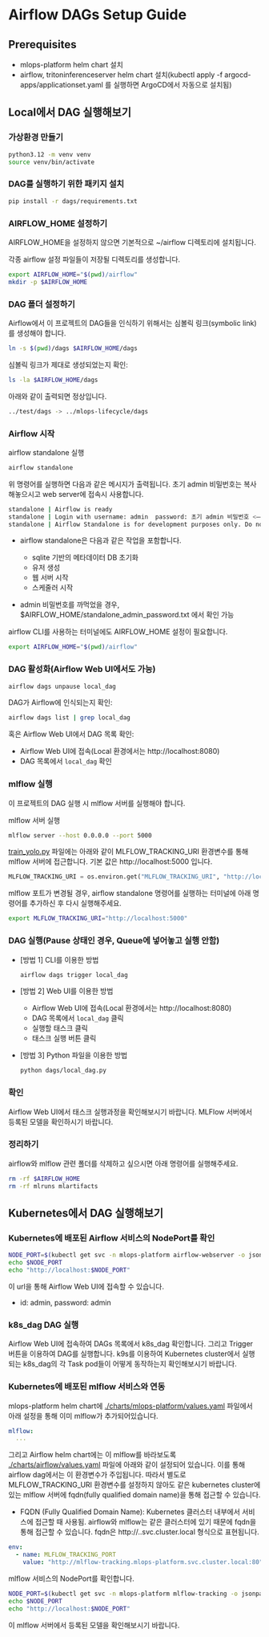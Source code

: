 # Airflow DAGs Setup Guide

## Prerequisites
- mlops-platform helm chart 설치
- airflow, tritoninferenceserver helm chart 설치(kubectl apply -f argocd-apps/applicationset.yaml 를 실행하면 ArgoCD에서 자동으로 설치됨)

## Local에서 DAG 실행해보기

### 가상환경 만들기

```bash
python3.12 -m venv venv
source venv/bin/activate
```

### DAG를 실행하기 위한 패키지 설치

```bash
pip install -r dags/requirements.txt
```

### AIRFLOW_HOME 설정하기

AIRFLOW_HOME을 설정하지 않으면 기본적으로 ~/airflow 디렉토리에 설치됩니다.

각종 airflow 설정 파일들이 저장될 디렉토리를 생성합니다.
```bash
export AIRFLOW_HOME="$(pwd)/airflow"
mkdir -p $AIRFLOW_HOME
```

### DAG 폴더 설정하기

Airflow에서 이 프로젝트의 DAG들을 인식하기 위해서는 심볼릭 링크(symbolic link)를 생성해야 합니다.
```bash
ln -s $(pwd)/dags $AIRFLOW_HOME/dags
```

심볼릭 링크가 제대로 생성되었는지 확인:
```bash
ls -la $AIRFLOW_HOME/dags
```

아래와 같이 출력되면 정상입니다.
```bash
../test/dags -> ../mlops-lifecycle/dags
```

### Airflow 시작
airflow standalone 실행

```bash
airflow standalone
```

위 명령어를 실행하면 다음과 같은 메시지가 출력됩니다.
초기 admin 비밀번호는 복사해놓으시고 web server에 접속시 사용합니다.

```bash
standalone | Airflow is ready
standalone | Login with username: admin  password: 초기 admin 비밀번호 <—— 복사해놓기!!
standalone | Airflow Standalone is for development purposes only. Do not use this in production!
```

- airflow standalone은 다음과 같은 작업을 포함합니다.
   - sqlite 기반의 메타데이터 DB 초기화
   - 유저 생성
   - 웹 서버 시작
   - 스케줄러 시작

- admin 비밀번호를 까먹었을 경우, $AIRFLOW_HOME/standalone_admin_password.txt 에서 확인 가능

airflow CLI를 사용하는 터미널에도 AIRFLOW_HOME 설정이 필요합니다.
```bash
export AIRFLOW_HOME="$(pwd)/airflow"
```

### DAG 활성화(Airflow Web UI에서도 가능)
```bash
airflow dags unpause local_dag
```

DAG가 Airflow에 인식되는지 확인:
```bash
airflow dags list | grep local_dag
```

혹은 Airflow Web UI에서 DAG 목록 확인:
   - Airflow Web UI에 접속(Local 환경에서는 http://localhost:8080)
   - DAG 목록에서 `local_dag` 확인

### mlflow 실행

이 프로젝트의 DAG 실행 시 mlflow 서버를 실행해야 합니다.

mlflow 서버 실행
```bash
mlflow server --host 0.0.0.0 --port 5000
```

[train_yolo.py](./modules/train_yolo.py) 파일에는 아래와 같이 MLFLOW_TRACKING_URI 환경변수를 통해 mlflow 서버에 접근합니다. 기본 값은 http://localhost:5000 입니다.
```python
MLFLOW_TRACKING_URI = os.environ.get("MLFLOW_TRACKING_URI", "http://localhost:5000")
```

mlflow 포트가 변경될 경우, airflow standalone 명령어를 실행하는 터미널에 아래 명령어를 추가하신 후 다시 실행해주세요.
```bash
export MLFLOW_TRACKING_URI="http://localhost:5000"
```

### DAG 실행(Pause 상태인 경우, Queue에 넣어놓고 실행 안함)

- [방법 1] CLI를 이용한 방법
   ```bash
   airflow dags trigger local_dag
   ```

- [방법 2] Web UI를 이용한 방법
   - Airflow Web UI에 접속(Local 환경에서는 http://localhost:8080)
   - DAG 목록에서 `local_dag` 클릭
   - 실행할 태스크 클릭
   - 태스크 실행 버튼 클릭

- [방법 3] Python 파일을 이용한 방법
   ```bash
   python dags/local_dag.py
   ```

### 확인
Airflow Web UI에서 태스크 실행과정을 확인해보시기 바랍니다.
MLFlow 서버에서 등록된 모델을 확인하시기 바랍니다.

### 정리하기
airflow와 mlflow 관련 폴더를 삭제하고 싶으시면 아래 명령어를 실행해주세요.
```bash
rm -rf $AIRFLOW_HOME
rm -rf mlruns mlartifacts
```

## Kubernetes에서 DAG 실행해보기

### Kubernetes에 배포된 Airflow 서비스의 NodePort를 확인

```bash
NODE_PORT=$(kubectl get svc -n mlops-platform airflow-webserver -o jsonpath='{.spec.ports[0].nodePort}')
echo $NODE_PORT
echo "http://localhost:$NODE_PORT"
```

이 url을 통해 Airflow Web UI에 접속할 수 있습니다.
- id: admin, password: admin

### k8s_dag DAG 실행
Airflow Web UI에 접속하여 DAGs 목록에서 k8s_dag 확인합니다. 그리고 Trigger 버튼을 이용하여 DAG를 실행합니다.
k9s를 이용하여 Kubernetes cluster에서 실행되는 k8s_dag의 각 Task pod들이 어떻게 동작하는지 확인해보시기 바랍니다.

### Kubernetes에 배포된 mlflow 서비스와 연동

mlops-platform helm chart에 [./charts/mlops-platform/values.yaml](./charts/mlops-platform/values.yaml) 파일에서 아래 설정을 통해 이미 mlflow가 추가되어있습니다.
```yaml
mlflow:
  ...
```

그리고 Airflow helm chart에는 이 mlflow를 바라보도록 [./charts/airflow/values.yaml](./charts/airflow/values.yaml) 파일에 아래와 같이 설정되어 있습니다. 이를 통해 airflow dag에서는 이 환경변수가 주입됩니다. 따라서 별도로 MLFLOW_TRACKING_URI 환경변수를 설정하지 않아도 같은 kubernetes cluster에 있는 mlflow 서버에 fqdn(fully qualified domain name)을 통해 접근할 수 있습니다.
* FQDN (Fully Qualified Domain Name): Kubernetes 클러스터 내부에서 서비스에 접근할 때 사용됨. airflow와 mlflow는 같은 클러스터에 있기 때문에 fqdn을 통해 접근할 수 있습니다.
   fqdn은 http://<mlflow-service-name>.<namespace>.svc.cluster.local 형식으로 표현됩니다.
```yaml
env:
  - name: MLFLOW_TRACKING_PORT
    value: "http://mlflow-tracking.mlops-platform.svc.cluster.local:80"
```

mlflow 서비스의 NodePort를 확인합니다.

```bash
NODE_PORT=$(kubectl get svc -n mlops-platform mlflow-tracking -o jsonpath='{.spec.ports[0].nodePort}')
echo $NODE_PORT
echo "http://localhost:$NODE_PORT"
```

이 mlflow 서버에서 등록된 모델을 확인해보시기 바랍니다.
